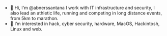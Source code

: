 - 👋 Hi, I'm @abnerssantana I work with IT infrastructure and security, I also lead an athletic life, running and competing in long distance events, from 5km to marathon. 
- 👀 I’m interested in hack, cyber security, hardware, MacOS, Hackintosh, Linux and web.
<!---
abnerssantana/abnerssantana is a ✨ special ✨ repository because its `README.md` (this file) appears on your GitHub profile.
You can click the Preview link to take a look at your changes.
--->

